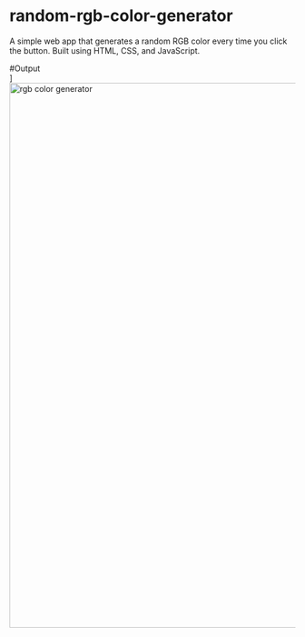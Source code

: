 # random-rgb-color-generator
A simple web app that generates a random RGB color every time you click the button. Built using HTML, CSS, and JavaScript.

#Output  
]<img width="958" alt="rgb color generator " src="https://github.com/user-attachments/assets/bf0c82d5-6990-4b4f-a2cc-f9f3138bd2d1" />

